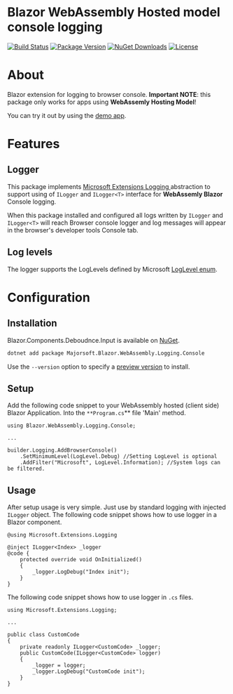Blazor WebAssembly Hosted model console logging
============
[![Build Status](https://dev.azure.com/major-soft/GitHub/_apis/build/status/blazor-components/blazor-components-build-check)](https://dev.azure.com/major-soft/GitHub/_build/latest?definitionId=6)
[![Package Version](https://img.shields.io/nuget/v/Majorsoft.Blazor.WebAssembly.Logging.Console?label=Latest%20Version)](https://www.nuget.org/packages/Majorsoft.Blazor.WebAssembly.Logging.Console/)
[![NuGet Downloads](https://img.shields.io/nuget/dt/Majorsoft.Blazor.WebAssembly.Logging.Console?label=Downloads)](https://www.nuget.org/packages/Majorsoft.Blazor.WebAssembly.Logging.Console/)
[![License](https://img.shields.io/badge/License-MIT-green.svg)](https://github.com/majorimi/blazor-components/blob/master/LICENSE)

# About

Blazor extension for logging to browser console. **Important NOTE**: this package only works for apps using **WebAssemly Hosting Model**!

You can try it out by using the [demo app](https://blazorextensions.z6.web.core.windows.net/logger).

# Features

## Logger

This package implements [Microsoft Extensions Logging ](https://github.com/dotnet/extensions/tree/master/src/Logging) abstraction to 
support using of `ILogger` and `ILogger<T>` interface for **WebAssemly Blazor** Console logging.

When this package installed and configured all logs written by `ILogger` and `ILogger<T>` will reach
Browser console logger and log messages will appear in the browser's developer tools Console tab.

## Log levels

The logger supports the LogLevels defined by Microsoft [LogLevel enum](https://docs.microsoft.com/en-us/dotnet/api/microsoft.extensions.logging.loglevel?view=dotnet-plat-ext-3.1&viewFallbackFrom=netcore-3.1).

# Configuration

## Installation

Blazor.Components.Deboudnce.Input is available on [NuGet](https://www.nuget.org/packages/Majorsoft.Blazor.WebAssembly.Logging.Console/). 

```sh
dotnet add package Majorsoft.Blazor.WebAssembly.Logging.Console
```
Use the `--version` option to specify a [preview version](https://www.nuget.org/packages/Majorsoft.Blazor.WebAssembly.Logging.Console/absoluteLatest) to install.

## Setup

Add the following code snippet to your WebAssembly hosted (client side) Blazor Application. 
Into the `**Program.cs`** file 'Main' method.
```
using Blazor.WebAssembly.Logging.Console;

...

builder.Logging.AddBrowserConsole()
	.SetMinimumLevel(LogLevel.Debug) //Setting LogLevel is optional
	.AddFilter("Microsoft", LogLevel.Information); //System logs can be filtered.
```


## Usage

After setup usage is very simple. Just use by standard logging with injected `ILogger` object. The following code snippet shows how to use logger in a Blazor component.

```
@using Microsoft.Extensions.Logging

@inject ILogger<Index> _logger
@code {
	protected override void OnInitialized()
	{
		_logger.LogDebug("Index init");
	}
}
```


The following code snippet shows how to use logger in `.cs` files.
```
using Microsoft.Extensions.Logging;

...

public class CustomCode
{
	private readonly ILogger<CustomCode> _logger;
	public CustomCode(ILogger<CustomCode> logger)
	{
		_logger = logger;
		_logger.LogDebug("CustomCode init");
	}
}
```
